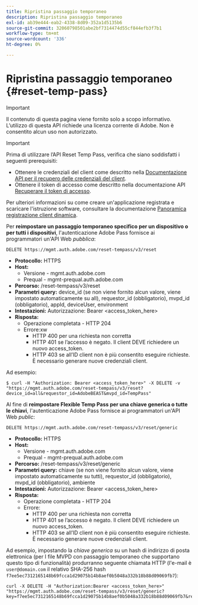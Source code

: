 ```yaml
---
title: Ripristina passaggio temporaneo
description: Ripristina passaggio temporaneo
exl-id: ab39e444-eab2-4338-8d09-352a1d5135b6
source-git-commit: 32060798501abe2bf7314474d55cf844efb3f7b1
workflow-type: tm+mt
source-wordcount: '336'
ht-degree: 0%

---
```



# Ripristina passaggio temporaneo {#reset-temp-pass}

>[!IMPORTANT]
>
> Il contenuto di questa pagina viene fornito solo a scopo informativo. L’utilizzo di questa API richiede una licenza corrente di Adobe. Non è consentito alcun uso non autorizzato.

>[!IMPORTANT]
>
> Prima di utilizzare l’API Reset Temp Pass, verifica che siano soddisfatti i seguenti prerequisiti:
>
> * Ottenere le credenziali del client come descritto nella [Documentazione API per il recupero delle credenziali del client](./dcr-api/apis/dynamic-client-registration-apis-retrieve-client-credentials.md).
> * Ottenere il token di accesso come descritto nella documentazione API [Recuperare il token di accesso](./dcr-api/apis/dynamic-client-registration-apis-retrieve-access-token.md).
>
> Per ulteriori informazioni su come creare un&#39;applicazione registrata e scaricare l&#39;istruzione software, consultare la documentazione [Panoramica registrazione client dinamica](./dcr-api/dynamic-client-registration-overview.md).

Per **reimpostare un passaggio temporaneo specifico per un dispositivo o per tutti i dispositivi**, l&#39;autenticazione Adobe Pass fornisce ai programmatori un&#39;API Web *pubblica*:

```url
DELETE https://mgmt.auth.adobe.com/reset-tempass/v3/reset
```

* **Protocollo:** HTTPS
* **Host:**
   * Versione - mgmt.auth.adobe.com
   * Prequal - mgmt-prequal.auth.adobe.com
* **Percorso:** /reset-tempass/v3/reset
* **Parametri query:** device_id (se non viene fornito alcun valore, viene impostato automaticamente su all), requestor_id (obbligatorio), mvpd_id (obbligatorio), appId, deviceUser, environment
* **Intestazioni:** Autorizzazione: Bearer &lt;access_token_here>
* **Risposta:**
   * Operazione completata - HTTP 204
   * Errore:xw
      * HTTP 400 per una richiesta non corretta
      * HTTP 401 se l’accesso è negato. Il client DEVE richiedere un nuovo access_token.
      * HTTP 403 se all’ID client non è più consentito eseguire richieste. È necessario generare nuove credenziali client.


Ad esempio:

```curl
$ curl -H "Authorization: Bearer <access_token_here>" -X DELETE -v "https://mgmt.auth.adobe.com/reset-tempass/v3/reset?device_id=all&requestor_id=AdobeBEAST&mvpd_id=TempPass"
```

Al fine di **reimpostare Flexible Temp Pass per una chiave generica o tutte le chiavi**, l&#39;autenticazione Adobe Pass fornisce ai programmatori un&#39;API Web *public*:

```url
DELETE https://mgmt.auth.adobe.com/reset-tempass/v3/reset/generic
```

* **Protocollo:** HTTPS
* **Host:**
   * Versione - mgmt.auth.adobe.com
   * Prequal - mgmt-prequal.auth.adobe.com
* **Percorso:** /reset-tempass/v3/reset/generic
* **Parametri query:** chiave (se non viene fornito alcun valore, viene impostato automaticamente su tutti), requestor_id (obbligatorio), mvpd_id (obbligatorio), ambiente
* **Intestazioni:** Autorizzazione: Bearer &lt;access_token_here>
* **Risposta:**
   * Operazione completata - HTTP 204
   * Errore:
      * HTTP 400 per una richiesta non corretta
      * HTTP 401 se l’accesso è negato. Il client DEVE richiedere un nuovo access_token.
      * HTTP 403 se all’ID client non è più consentito eseguire richieste. È necessario generare nuove credenziali client.


Ad esempio, impostando la *chiave generica* su un hash di indirizzo di posta elettronica (per
I file MVPD con passaggio temporaneo che supportano questo tipo di funzionalità) produrranno
seguente chiamata HTTP (l&#39;e-mail è `user@domain.com` il relativo SHA-256
hash `f7ee5ec7312165148b69fcca1d29075b14b8aef0b5048a332b18b88d09069fb7`):

```curl
curl -X DELETE -H "Authorization:Bearer <access_token_here>"
"https://mgmt.auth.adobe.com/reset-tempass/v3/reset/generic?key=f7ee5ec7312165148b69fcca1d29075b14b8aef0b5048a332b18b88d09069fb7&requestor_id=REF&mvpd_id=TempPassREF"
```
